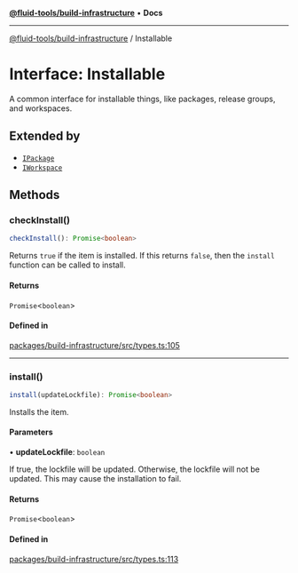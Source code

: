[**@fluid-tools/build-infrastructure**](../README.md) • **Docs**

***

[@fluid-tools/build-infrastructure](../README.md) / Installable

# Interface: Installable

A common interface for installable things, like packages, release groups, and workspaces.

## Extended by

- [`IPackage`](IPackage.md)
- [`IWorkspace`](IWorkspace.md)

## Methods

### checkInstall()

```ts
checkInstall(): Promise<boolean>
```

Returns `true` if the item is installed. If this returns `false`, then the `install` function can be called to
install.

#### Returns

`Promise`\<`boolean`\>

#### Defined in

[packages/build-infrastructure/src/types.ts:105](https://github.com/microsoft/FluidFramework/blob/main/build-tools/packages/build-infrastructure/src/types.ts#L105)

***

### install()

```ts
install(updateLockfile): Promise<boolean>
```

Installs the item.

#### Parameters

• **updateLockfile**: `boolean`

If true, the lockfile will be updated. Otherwise, the lockfile will not be updated. This
may cause the installation to fail.

#### Returns

`Promise`\<`boolean`\>

#### Defined in

[packages/build-infrastructure/src/types.ts:113](https://github.com/microsoft/FluidFramework/blob/main/build-tools/packages/build-infrastructure/src/types.ts#L113)
